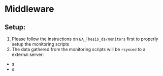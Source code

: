# Middleware

## Setup:
1. Please follow the instructions on `BA_Thesis_ds/monitors` first to properly setup the monitoring scripts
2. The data gathered from the monitoring scripts will be `rsynced` to a external server:
 * s
 * s

